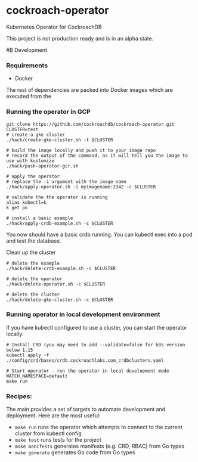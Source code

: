 # cockroach-operator 
Kubernetes Operator for CockroachDB

This project is not production ready and is in an alpha state.

#B Development

### Requirements

- Docker

The rest of dependencies are packed into Docker images which are executed from the [](Makefile)

### Running the operator in GCP

```
git clone https://github.com/cockroachdb/cockroach-operator.git
CLUSTER=test
# create a gke cluster
./hack/create-gke-cluster.sh -t $CLUSTER

# build the image locally and push it to your image repo
# record the output of the command, as it will tell you the image to use with kustomize
./hack/push-operator-gcr.sh

# apply the operator
# replace the -i argument with the image name
./hack/apply-operator.sh -i myimagename:2342 -c $CLUSTER

# validate the the operator is running
alias kubectl=k
k get po

# install a basic example
./hack/apply-crdb-example.sh -c $CLUSTER
```
You now should have a basic crdb running. You can kubectl exec into a pod and test the database.

Clean up the cluster

```
# delete the example
./hack/delete-crdb-example.sh -c $CLUSTER

# delete the operator
./hack/delete-operator.sh -c $CLUSTER

# delete the cluster
./hack/delete-gke-cluster.sh -c $CLUSTER
```

### Running operator in local development environment

If you have kubectl configured to use a cluster, you can start the operator locally:

```
# Install CRD (you may need to add --validate=false for k8s version below 1.15
kubectl apply -f ./config/crd/bases/crdb.cockroachlabs.com_crdbclusters.yaml

# Start operator - run the operator in local development mode
WATCH_NAMESPACE=default
make run
```

### Recipes:

The main [](Makefile) provides a set of targets to automate development and deployment. Here are the most useful:

- `make run` runs the operator which attempts to connect to the current cluster from kubectl config
- `make test` runs tests for the project
- `make manifests` generates manifests (e.g. CRD, RBAC) from Go types
- `make generate` generates Go code from Go types
